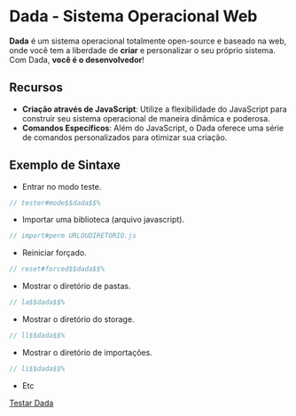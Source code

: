 # Dada - Sistema Operacional Web

**Dada** é um sistema operacional totalmente open-source e baseado na web, onde você tem a liberdade de **criar** e personalizar o seu próprio sistema. Com Dada, **você é o desenvolvedor**!

## Recursos

- **Criação através de JavaScript**: Utilize a flexibilidade do JavaScript para construir seu sistema operacional de maneira dinâmica e poderosa.
- **Comandos Específicos**: Além do JavaScript, o Dada oferece uma série de comandos personalizados para otimizar sua criação.

## Exemplo de Sintaxe

- Entrar no modo teste.
```javascript
// tester#mode$$dada$$%
```

- Importar uma biblioteca (arquivo javascript).
```javascript
// import#perm URLOUDIRETORIO.js
```

- Reiniciar forçado.
```javascript
// reset#forced$$dada$$%
```

- Mostrar o diretório de pastas.
```javascript
// la$$dada$$%
```

- Mostrar o diretório do storage.
```javascript
// ll$$dada$$%
```

- Mostrar o diretório de importações.
```javascript
// li$$dada$$%
```

- Etc

[Testar Dada](https://thiagobel.github.io/Dada-WOS/)
